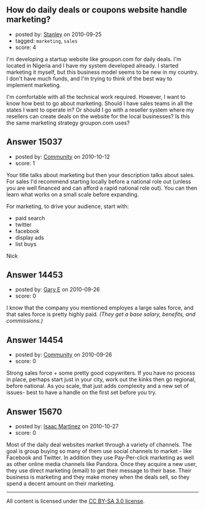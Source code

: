 ## How do daily deals or coupons website handle marketing?

- posted by: [Stanley](https://stackexchange.com/users/-1/4439-stanley) on 2010-09-25
- tagged: `marketing`, `sales`
- score: 4

I'm developing a startup website like groupon.com for daily deals. I'm located in Nigeria and I have my system developed already. I started marketing it myself, but this business model seems to be new in my country. I don't have much funds, and I'm trying to think of the best way to implement marketing.

I'm comfortable with all the technical work required. However, I want to know how best to go about marketing. Should I have sales teams in all the states I want to operate in? Or should I go with a reseller system where my resellers can create deals on the website for the local businesses? Is this the same marketing strategy groupon.com uses?




## Answer 15037

- posted by: [Community](https://stackexchange.com/users/-1/-1-community) on 2010-10-12
- score: 1

Your title talks about marketing but then your description talks about sales.
For sales I'd recommend starting locally before a national role out (unless you are well financed and can afford a rapid national role out). You can then learn what works on a small scale before expanding.

For marketing, to drive your audience, start with:
- paid search
- twitter
- facebook
- display ads
- list buys

Nick


## Answer 14453

- posted by: [Gary E](https://stackexchange.com/users/-1/2587-gary-e) on 2010-09-26
- score: 0

I know that the company you mentioned employes a large sales force, and that sales force is pretty highly paid. *(They get a base salary, benefits, and commissions.)*


## Answer 14454

- posted by: [Community](https://stackexchange.com/users/-1/-1-community) on 2010-09-26
- score: 0

Strong sales force + some pretty good copywriters. If you have no process in place, perhaps start just in your city, work out the kinks then go regional, before national. As you scale, that just adds complexity and a new set of issues- best to have a handle on the first set before you try. 


## Answer 15670

- posted by: [Isaac Martinez](https://stackexchange.com/users/-1/5077-isaac-martinez) on 2010-10-27
- score: 0

Most of the daily deal websites market through a variety of channels.  The goal is group buying so many of them use social channels to market - like Facebook and Twitter.  In addition they use Pay-Per-click marketing as well as other online media channels like Pandora.  Once they acquire a new user, they use direct marketing (email) to get their message to their base.  Their business is marketing and they make money when the deals sell, so they spend a decent amount on their marketing.



---

All content is licensed under the [CC BY-SA 3.0 license](https://creativecommons.org/licenses/by-sa/3.0/).
